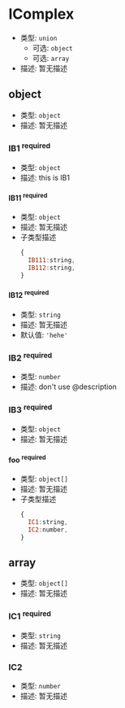 # IComplex

*   类型: `union`
    *   可选: `object`
    *   可选: `array`
*   描述: 暂无描述

## object

*   类型: `object`
*   描述: 暂无描述

### IB1 <sup>required</sup>

*   类型: `object`
*   描述: this is IB1

#### IB11 <sup>required</sup>

*   类型: `object`
*   描述: 暂无描述
*   子类型描述
    ```js
    {
      IB111:string,
      IB112:string,
    }
    ```

#### IB12 <sup>required</sup>

*   类型: `string`
*   描述: 暂无描述
*   默认值: `'hehe'`

### IB2 <sup>required</sup>

*   类型: `number`
*   描述: don't use @description

### IB3 <sup>required</sup>

*   类型: `object`
*   描述: 暂无描述

#### foo <sup>required</sup>

*   类型: `object[]`
*   描述: 暂无描述
*   子类型描述
    ```js
    {
      IC1:string,
      IC2:number,
    }
    ```

## array

*   类型: `object[]`
*   描述: 暂无描述

### IC1 <sup>required</sup>

*   类型: `string`
*   描述: 暂无描述

### IC2

*   类型: `number`
*   描述: 暂无描述
